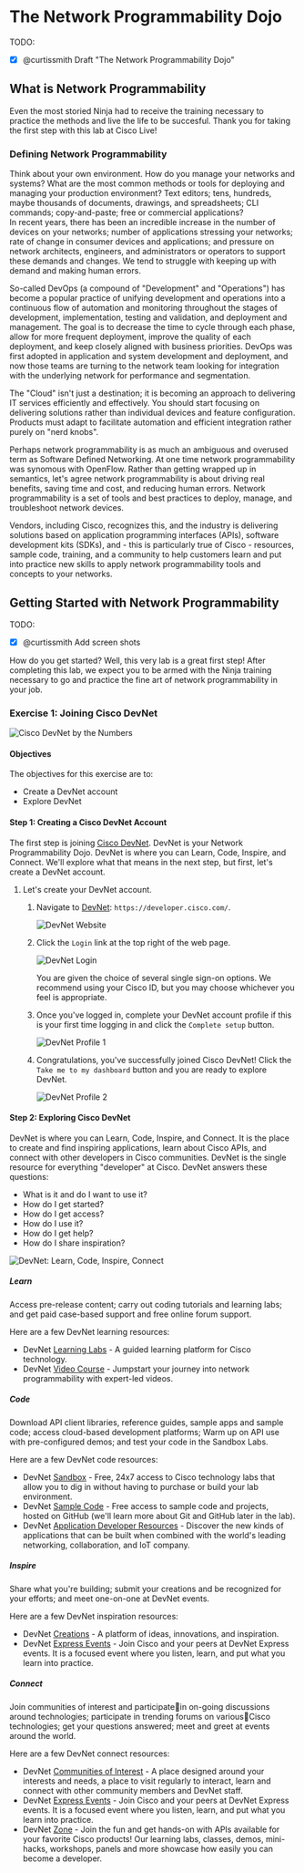 # The Network Programmability Dojo

TODO: 

- [x] @curtissmith Draft "The Network Programmability Dojo"

## What is Network Programmability

Even the most storied Ninja had to receive the training necessary to practice the methods and live the life to be 
succesful.  Thank you for taking the first step with this lab at Cisco Live!

### Defining Network Programmability

Think about your own environment.  How do you manage your networks and systems?  What are the most common methods or 
tools for deploying and managing your production environment?  Text editors; tens, hundreds, maybe 
thousands of documents, drawings, and spreadsheets; CLI commands; copy-and-paste; free or commercial applications?  
In recent years, there has been an incredible increase in the number of devices on your networks; number of 
applications stressing your networks; rate of change in consumer devices and applications; and pressure on network 
architects, engineers, and administrators or operators to support these demands and changes.  We tend to struggle 
with keeping up with demand and making human errors.

So-called DevOps (a compound of "Development" and "Operations") has become a popular practice of unifying development
and operations into a continuous flow of automation and monitoring throughout the stages of development, 
implementation, testing and validation, and deployment and management.  The goal is to decrease the time to cycle 
through each phase, allow for more frequent deployment, improve the quality of each deployment, and keep closely 
aligned with business priorities.  DevOps was first adopted in application and system development and deployment, and
now those teams are turning to the network team looking for integration with the underlying network for performance 
and segmentation.

The "Cloud" isn't just a destination; it is becoming an approach to delivering IT services efficiently and 
effectively.  You should start focusing on delivering solutions rather than individual devices and feature 
configuration.  Products must adapt to facilitate automation and efficient integration rather purely on "nerd knobs".

Perhaps network programmability is as much an ambiguous and overused term as Software Defined Networking.  At one 
time network programmability was synomous with OpenFlow.  Rather than getting wrapped up in semantics, let's agree 
network programmability is about driving real benefits, saving time and cost, and reducing human errors.  Network 
programmability is a set of tools and best practices to deploy, manage, and troubleshoot network devices.

Vendors, including Cisco, recognizes this, and the industry is delivering solutions based on application programming 
interfaces (APIs), software development kits (SDKs), and - this is particularly true of Cisco - resources, sample 
code, training, and a community to help customers learn and put into practice new skills to apply network
programmability tools and concepts to your networks.

## Getting Started with Network Programmability

TODO:

- [x] @curtissmith Add screen shots

How do you get started?  Well, this very lab is a great first step!  After completing this lab, we expect you to be 
armed with the Ninja training necessary to go and practice the fine art of network programmability in your job.

### Exercise 1: Joining Cisco DevNet

![Cisco DevNet by the Numbers](assets/DevNetByTheNumbers.png)

#### Objectives

The objectives for this exercise are to:

* Create a DevNet account
* Explore DevNet

#### Step 1: Creating a Cisco DevNet Account

The first step is joining [Cisco DevNet](https://developer.cisco.com/).  DevNet is your Network Programmability Dojo.
DevNet is where you can Learn, Code, Inspire, and Connect.  We'll explore what that means in the next step, but 
first, let's create a DevNet account.

1. Let's create your DevNet account.
    1. Navigate to [DevNet](https://developer.cisco.com): `https://developer.cisco.com/`.
        
        ![DevNet Website](assets/DevNet-01.png)
        
    2. Click the `Login` link at the top right of the web page.
        
        ![DevNet Login](assets/DevNet-02.png)
        
        You are given the choice of several single sign-on options.  We recommend using your Cisco ID, but you may 
        choose whichever you feel is appropriate.
    
    3. Once you've logged in, complete your DevNet account profile if this is your first time logging in and click 
    the `Complete setup` button.
        
        ![DevNet Profile 1](assets/DevNet-03.png)
        
    4. Congratulations, you've successfully joined Cisco DevNet!  Click the `Take me to my dashboard` button and you 
    are ready to explore DevNet.
        
        ![DevNet Profile 2](assets/DevNet-04.png)

#### Step 2: Exploring Cisco DevNet

DevNet is where you can Learn, Code, Inspire, and Connect.  It is the place to create and find inspiring applications,
learn about Cisco APIs, and connect with other developers in Cisco communities.  DevNet is the single resource for 
everything "developer" at Cisco.  DevNet answers these questions:

* What is it and do I want to use it?
* How do I get started?
* How do I get access?
* How do I use it?
* How do I get help?
* How do I share inspiration?

![DevNet: Learn, Code, Inspire, Connect](assets/DevNetLearnCodeInspireConnect.png)

##### Learn

Access pre-release content; carry out coding tutorials and learning labs; and get paid case-based support and free 
online forum support.

Here are a few DevNet learning resources:

* DevNet [Learning Labs](https://learninglabs.cisco.com/) - A guided learning platform for Cisco technology.
* DevNet [Video Course](https://developer.cisco.com/video/net-prog-basics/) - Jumpstart your journey into network 
programmability with expert-led videos.

##### Code

Download API client libraries, reference guides, sample apps and sample code; access cloud-based development 
platforms; Warm up on API use with pre-configured demos; and test your code in the Sandbox Labs.

Here are a few DevNet code resources:

* DevNet [Sandbox](https://developer.cisco.com/site/sandbox/) - Free, 24x7 access to Cisco technology labs that 
allow you to dig in without having to purchase or build your lab environment.
* DevNet [Sample Code](http://ciscodevnet.github.io/#/sample-code) - Free access to sample code and projects, hosted 
on GitHub (we'll learn more about Git and GitHub later in the lab).
* DevNet [Application Developer Resources](https://developer.cisco.com/appdev/) - Discover the new kinds of 
applications that can be built when combined with the world's leading networking, collaboration, and IoT company.

##### Inspire

Share what you're building; submit your creations and be recognized for your efforts; and meet one-on-one at DevNet 
events.

Here are a few DevNet inspiration resources:

* DevNet [Creations](https://creations.devnetcloud.com/) - A platform of ideas, innovations, and inspiration.
* DevNet [Express Events](https://developer.cisco.com/site/devnet/events-contests/events/) - Join Cisco and your 
peers at DevNet Express events.  It is a focused event where you listen, learn, and put what you learn into practice.

##### Connect

Join communities of interest and participatein on-going discussions around technologies; participate in trending 
forums on variousCisco technologies; get your questions answered; meet and greet at events around the world.

Here are a few DevNet connect resources:

* DevNet [Communities of Interest](https://developer.cisco.com/site/coi/) - A place designed around your interests 
and needs, a place to visit regularly to interact, learn and connect with other community members and DevNet staff.
* DevNet [Express Events](https://developer.cisco.com/site/devnet/events-contests/events/) - Join Cisco and your 
peers at DevNet Express events.  It is a focused event where you listen, learn, and put what you learn into practice.
* DevNet [Zone](https://www.ciscolive.com/us/activities/world-of-solutions/devnet-zone/) - Join the fun and get 
hands-on with APIs available for your favorite Cisco products!  Our learning labs, classes, demos, mini-hacks, 
workshops, panels and more showcase how easily you can become a developer.